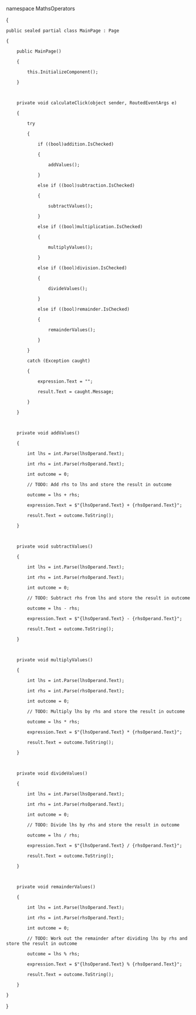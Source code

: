 namespace MathsOperators

{

   
    public sealed partial class MainPage : Page

    {

        public MainPage()

        {

            this.InitializeComponent();

        }



        private void calculateClick(object sender, RoutedEventArgs e)

        {

            try

            {

                if ((bool)addition.IsChecked)

                {

                    addValues();

                }

                else if ((bool)subtraction.IsChecked)

                {

                    subtractValues();

                }

                else if ((bool)multiplication.IsChecked)

                {

                    multiplyValues();

                }

                else if ((bool)division.IsChecked)

                {

                    divideValues();

                }

                else if ((bool)remainder.IsChecked)

                {

                    remainderValues();

                }

            }

            catch (Exception caught)

            {

                expression.Text = "";

                result.Text = caught.Message;

            }

        }



        private void addValues()

        {

            int lhs = int.Parse(lhsOperand.Text);

            int rhs = int.Parse(rhsOperand.Text);

            int outcome = 0;

            // TODO: Add rhs to lhs and store the result in outcome

            outcome = lhs + rhs;

            expression.Text = $"{lhsOperand.Text} + {rhsOperand.Text}";

            result.Text = outcome.ToString();

        }



        private void subtractValues()

        {

            int lhs = int.Parse(lhsOperand.Text);

            int rhs = int.Parse(rhsOperand.Text);

            int outcome = 0;

            // TODO: Subtract rhs from lhs and store the result in outcome

            outcome = lhs - rhs;

            expression.Text = $"{lhsOperand.Text} - {rhsOperand.Text}";

            result.Text = outcome.ToString();

        }



        private void multiplyValues()

        {

            int lhs = int.Parse(lhsOperand.Text);

            int rhs = int.Parse(rhsOperand.Text);

            int outcome = 0;

            // TODO: Multiply lhs by rhs and store the result in outcome

            outcome = lhs * rhs;

            expression.Text = $"{lhsOperand.Text} * {rhsOperand.Text}";

            result.Text = outcome.ToString();

        }



        private void divideValues()

        {

            int lhs = int.Parse(lhsOperand.Text);

            int rhs = int.Parse(rhsOperand.Text);

            int outcome = 0;

            // TODO: Divide lhs by rhs and store the result in outcome

            outcome = lhs / rhs;

            expression.Text = $"{lhsOperand.Text} / {rhsOperand.Text}";

            result.Text = outcome.ToString();

        }



        private void remainderValues()

        {

            int lhs = int.Parse(lhsOperand.Text);

            int rhs = int.Parse(rhsOperand.Text);

            int outcome = 0;

            // TODO: Work out the remainder after dividing lhs by rhs and store the result in outcome

            outcome = lhs % rhs;

            expression.Text = $"{lhsOperand.Text} % {rhsOperand.Text}";

            result.Text = outcome.ToString();

        }

    }

}